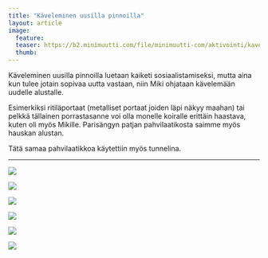 ```yaml
---
title: "Käveleminen uusilla pinnoilla"
layout: article
image:
  feature:
  teaser: https://b2.minimuutti.com/file/minimuutti-com/aktivointi/kaveleminen-uusilla-pinnoilla/IMG29607-245px.jpg
  thumb:
---
```


Käveleminen uusilla pinnoilla luetaan kaiketi sosiaalistamiseksi, mutta aina kun tulee jotain sopivaa uutta vastaan, niin Miki ohjataan kävelemään uudelle alustalle.

Esimerkiksi ritiläportaat (metalliset portaat joiden läpi näkyy maahan) tai pelkkä tällainen porrastasanne voi olla monelle koiralle erittäin haastava, kuten oli myös Mikille. Parisängyn patjan pahvilaatikosta saimme myös hauskan alustan.

Tätä samaa pahvilaatikkoa käytettiin myös tunnelina.

---

![](https://b2.minimuutti.com/file/minimuutti-com/aktivointi/kaveleminen-uusilla-pinnoilla/IMG29605-800px.jpg)

![](https://b2.minimuutti.com/file/minimuutti-com/aktivointi/kaveleminen-uusilla-pinnoilla/IMG29601-800px.jpg)

![](https://b2.minimuutti.com/file/minimuutti-com/aktivointi/kaveleminen-uusilla-pinnoilla/IMG29607-800px.jpg)

![](https://b2.minimuutti.com/file/minimuutti-com/aktivointi/tunnelit/IMG29506-800px.jpg)

![](https://b2.minimuutti.com/file/minimuutti-com/aktivointi/kaveleminen-uusilla-pinnoilla/DSC32295-800px.jpg)

![](https://b2.minimuutti.com/file/minimuutti-com/aktivointi/kaveleminen-uusilla-pinnoilla/DSC38680-800px.jpg)

